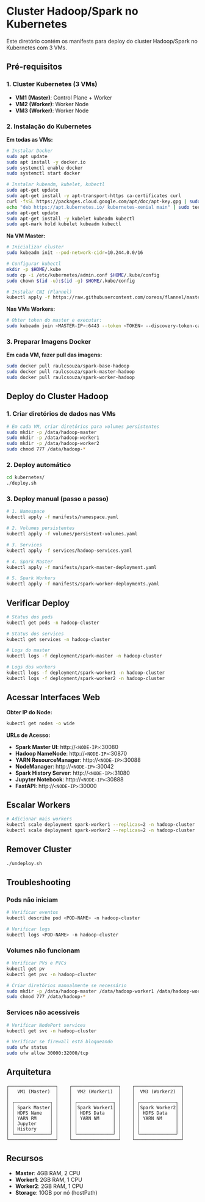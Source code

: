 # Cluster Hadoop/Spark no Kubernetes

Este diretório contém os manifests para deploy do cluster Hadoop/Spark no Kubernetes com 3 VMs.

## Pré-requisitos

### 1. Cluster Kubernetes (3 VMs)
- **VM1 (Master)**: Control Plane + Worker
- **VM2 (Worker)**: Worker Node 
- **VM3 (Worker)**: Worker Node

### 2. Instalação do Kubernetes

**Em todas as VMs:**
```bash
# Instalar Docker
sudo apt update
sudo apt install -y docker.io
sudo systemctl enable docker
sudo systemctl start docker

# Instalar kubeadm, kubelet, kubectl
sudo apt-get update
sudo apt-get install -y apt-transport-https ca-certificates curl
curl -fsSL https://packages.cloud.google.com/apt/doc/apt-key.gpg | sudo apt-key add -
echo "deb https://apt.kubernetes.io/ kubernetes-xenial main" | sudo tee /etc/apt/sources.list.d/kubernetes.list
sudo apt-get update
sudo apt-get install -y kubelet kubeadm kubectl
sudo apt-mark hold kubelet kubeadm kubectl
```

**Na VM Master:**
```bash
# Inicializar cluster
sudo kubeadm init --pod-network-cidr=10.244.0.0/16

# Configurar kubectl
mkdir -p $HOME/.kube
sudo cp -i /etc/kubernetes/admin.conf $HOME/.kube/config
sudo chown $(id -u):$(id -g) $HOME/.kube/config

# Instalar CNI (Flannel)
kubectl apply -f https://raw.githubusercontent.com/coreos/flannel/master/Documentation/kube-flannel.yml
```

**Nas VMs Workers:**
```bash
# Obter token do master e executar:
sudo kubeadm join <MASTER-IP>:6443 --token <TOKEN> --discovery-token-ca-cert-hash <HASH>
```

### 3. Preparar Imagens Docker

**Em cada VM, fazer pull das imagens:**
```bash
sudo docker pull raulcsouza/spark-base-hadoop
sudo docker pull raulcsouza/spark-master-hadoop  
sudo docker pull raulcsouza/spark-worker-hadoop
```

## Deploy do Cluster Hadoop

### 1. Criar diretórios de dados nas VMs
```bash
# Em cada VM, criar diretórios para volumes persistentes
sudo mkdir -p /data/hadoop-master
sudo mkdir -p /data/hadoop-worker1  
sudo mkdir -p /data/hadoop-worker2
sudo chmod 777 /data/hadoop-*
```

### 2. Deploy automático
```bash
cd kubernetes/
./deploy.sh
```

### 3. Deploy manual (passo a passo)
```bash
# 1. Namespace
kubectl apply -f manifests/namespace.yaml

# 2. Volumes persistentes
kubectl apply -f volumes/persistent-volumes.yaml

# 3. Services  
kubectl apply -f services/hadoop-services.yaml

# 4. Spark Master
kubectl apply -f manifests/spark-master-deployment.yaml

# 5. Spark Workers
kubectl apply -f manifests/spark-worker-deployments.yaml
```

## Verificar Deploy

```bash
# Status dos pods
kubectl get pods -n hadoop-cluster

# Status dos services
kubectl get services -n hadoop-cluster

# Logs do master
kubectl logs -f deployment/spark-master -n hadoop-cluster

# Logs dos workers
kubectl logs -f deployment/spark-worker1 -n hadoop-cluster
kubectl logs -f deployment/spark-worker2 -n hadoop-cluster
```

## Acessar Interfaces Web

**Obter IP do Node:**
```bash
kubectl get nodes -o wide
```

**URLs de Acesso:**
- **Spark Master UI**: http://`<NODE-IP>`:30080
- **Hadoop NameNode**: http://`<NODE-IP>`:30870  
- **YARN ResourceManager**: http://`<NODE-IP>`:30088
- **NodeManager**: http://`<NODE-IP>`:30042
- **Spark History Server**: http://`<NODE-IP>`:31080
- **Jupyter Notebook**: http://`<NODE-IP>`:30888
- **FastAPI**: http://`<NODE-IP>`:30000

## Escalar Workers

```bash
# Adicionar mais workers
kubectl scale deployment spark-worker1 --replicas=2 -n hadoop-cluster
kubectl scale deployment spark-worker2 --replicas=2 -n hadoop-cluster
```

## Remover Cluster

```bash
./undeploy.sh
```

## Troubleshooting

### Pods não iniciam
```bash
# Verificar eventos
kubectl describe pod <POD-NAME> -n hadoop-cluster

# Verificar logs
kubectl logs <POD-NAME> -n hadoop-cluster
```

### Volumes não funcionam
```bash
# Verificar PVs e PVCs
kubectl get pv
kubectl get pvc -n hadoop-cluster

# Criar diretórios manualmente se necessário
sudo mkdir -p /data/hadoop-master /data/hadoop-worker1 /data/hadoop-worker2
sudo chmod 777 /data/hadoop-*
```

### Services não acessíveis
```bash
# Verificar NodePort services
kubectl get svc -n hadoop-cluster

# Verificar se firewall está bloqueando
sudo ufw status
sudo ufw allow 30000:32000/tcp
```

## Arquitetura

```
┌─────────────────┐    ┌─────────────────┐    ┌─────────────────┐
│   VM1 (Master)  │    │  VM2 (Worker1)  │    │  VM3 (Worker2)  │
│                 │    │                 │    │                 │
│ ┌─────────────┐ │    │ ┌─────────────┐ │    │ ┌─────────────┐ │
│ │ Spark Master│ │    │ │Spark Worker1│ │    │ │Spark Worker2│ │
│ │ HDFS Name   │ │    │ │ HDFS Data   │ │    │ │ HDFS Data   │ │
│ │ YARN RM     │ │    │ │ YARN NM     │ │    │ │ YARN NM     │ │
│ │ Jupyter     │ │    │ │             │ │    │ │             │ │
│ │ History     │ │    │ │             │ │    │ │             │ │
│ └─────────────┘ │    │ └─────────────┘ │    │ └─────────────┘ │
└─────────────────┘    └─────────────────┘    └─────────────────┘
```

## Recursos

- **Master**: 4GB RAM, 2 CPU
- **Worker1**: 2GB RAM, 1 CPU  
- **Worker2**: 2GB RAM, 1 CPU
- **Storage**: 10GB por nó (hostPath)